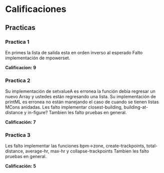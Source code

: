 # Calificaciones

## Practicas

### Practica 1

En primes la lista de salida esta en orden inverso al esperado
Falto implementación de mpowerset.

**Calificacion: 9**

### Practica 2
Su implementación de setvalueA es erronea la función debía regresar
un nuevo Array y ustedes están regresando una lista.
Su implementación de printML es erronea no están manejando el caso 
de cuando se tienen listas MCons anidadas.
Les falto implementar closest-building, building-at-distance y in-figure?
Tambien les falto pruebas en general.

**Calificación: 7**

### Practica 3

Les falto implementar las funciones bpm->zone, create-trackpoints, total-distance, average-hr, max-hr y collapse-trackpoints
Tambien les falto pruebas en general.

**Calificación: 5**